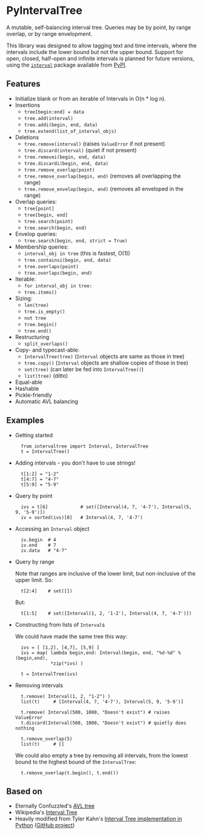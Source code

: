 PyIntervalTree
==============

A mutable, self-balancing interval tree. Queries may be by point, by range 
overlap, or by range envelopment.

This library was designed to allow tagging text and time intervals, where the
intervals include the lower bound but not the upper bound. Support for open, 
closed, half-open and infinite intervals is planned for future versions, using
the [`interval`](https://pypi.python.org/pypi/interval) package available from
[PyPI](https://pypi.python.org).

Features
--------

  * Initialize blank or from an iterable of Intervals in O(n * log n).
  * Insertions
    * `tree[begin:end] = data`
    * `tree.add(interval)`
    * `tree.addi(begin, end, data)`
    * `tree.extend(list_of_interval_objs)`
  * Deletions
    * `tree.remove(interval)`             (raises `ValueError` if not present)
    * `tree.discard(interval)`            (quiet if not present)
    * `tree.removei(begin, end, data)`
    * `tree.discardi(begin, end, data)`
    * `tree.remove_overlap(point)`
    * `tree.remove_overlap(begin, end)`   (removes all overlapping the range)
    * `tree.remove_envelop(begin, end)`   (removes all enveloped in the range)
  * Overlap queries:
    * `tree[point]`
    * `tree[begin, end]`
    * `tree.search(point)`
    * `tree.search(begin, end)`
  * Envelop queries:
    * `tree.search(begin, end, strict = True)`
  * Membership queries:
    * `interval_obj in tree`              (this is fastest, O(1))
    * `tree.containsi(begin, end, data)`
    * `tree.overlaps(point)`
    * `tree.overlaps(begin, end)`
  * Iterable:
    * `for interval_obj in tree:`
    * `tree.items()`
  * Sizing:
    * `len(tree)`
    * `tree.is_empty()`
    * `not tree`
    * `tree.begin()`
    * `tree.end()`
  * Restructuring
    * `split_overlaps()`
  * Copy- and typecast-able:
    * `IntervalTree(tree)`    (`Interval` objects are same as those in tree)
    * `tree.copy()`           (`Interval` objects are shallow copies of those in tree)
    * `set(tree)`             (can later be fed into `IntervalTree()`)
    * `list(tree)`            (ditto)
  * Equal-able
  * Hashable
  * Pickle-friendly
  * Automatic AVL balancing
    
Examples
--------

* Getting started

        from intervaltree import Interval, IntervalTree
        t = IntervalTree()

* Adding intervals - you don't have to use strings!

        t[1:2] = "1-2"
        t[4:7] = "4-7"
        t[5:9] = "5-9"

* Query by point

        ivs = t[6]            # set([Interval(4, 7, '4-7'), Interval(5, 9, '5-9')])
        iv = sorted(ivs)[0]   # Interval(4, 7, '4-7')
  
* Accessing an `Interval` object

        iv.begin  # 4
        iv.end    # 7
        iv.data   # "4-7"
  
* Query by range

  Note that ranges are inclusive of the lower limit, but non-inclusive of the
  upper limit. So:

        t[2:4]    # set([])

  But:

        t[1:5]    # set([Interval(1, 2, '1-2'), Interval(4, 7, '4-7')])

* Constructing from lists of `Interval`s

  We could have made the same tree this way:

        ivs = [ [1,2], [4,7], [5,9] ]
        ivs = map( lambda begin,end: Interval(begin, end, "%d-%d" % (begin,end), 
                   *zip(*ivs) )
  
        t = IntervalTree(ivs)

* Removing intervals

        t.remove( Interval(1, 2, "1-2") )
        list(t)     # [Interval(4, 7, '4-7'), Interval(5, 9, '5-9')]
        
        t.remove( Interval(500, 1000, "Doesn't exist") # raises ValueError
        t.discard(Interval(500, 1000, "Doesn't exist") # quietly does nothing
        
        t.remove_overlap(5)   
        list(t)     # []

  We could also empty a tree by removing all intervals, from the lowest bound
  to the highest bound of the `IntervalTree`:
  
        t.remove_overlap(t.begin(), t.end())

Based on
--------

  * Eternally Confuzzled's 
  [AVL tree](http://www.eternallyconfuzzled.com/tuts/datastructures/jsw_tut_avl.aspx)
  * Wikipedia's [Interval Tree](http://en.wikipedia.org/wiki/Interval_tree)
  * Heavily modified from Tyler Kahn's 
  [Interval Tree implementation in Python](http://forrst.com/posts/Interval_Tree_implementation_in_python-e0K) ([GitHub project](https://github.com/tylerkahn/intervaltree-python))

